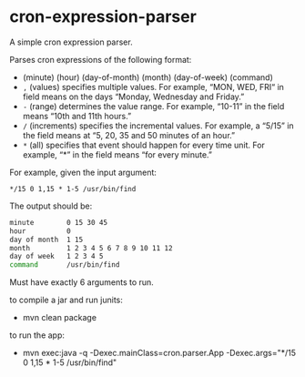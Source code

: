 # cron-expression-parser
A simple cron expression parser.

Parses cron expressions of the following format:

*   (minute) (hour) (day-of-month) (month) (day-of-week) (command)
*   `,` (values) specifies multiple values. For example, “MON, WED, FRI“ in <day-of-week> field means on the days “Monday, Wednesday and Friday.”
*   `-` (range) determines the value range. For example, “10-11” in the <hour> field means “10th and 11th hours.”
*   `/` (increments) specifies the incremental values. For example, a “5/15” in the <minute> field means at “5, 20, 35 and 50 minutes of an hour.”
*   `*` (all) specifies that event should happen for every time unit. For example, “*” in the <minute> field means “for every minute.”

For example, given the input argument:

`*/15 0 1,15 * 1-5 /usr/bin/find`

The output should be:
```sh
minute        0 15 30 45
hour          0
day of month  1 15
month         1 2 3 4 5 6 7 8 9 10 11 12
day of week   1 2 3 4 5
command       /usr/bin/find
```

Must have exactly 6 arguments to run.

to compile a jar and run junits:
- mvn clean package

to run the app:
- mvn exec:java -q -Dexec.mainClass=cron.parser.App -Dexec.args="*/15 0 1,15 * 1-5 /usr/bin/find"
